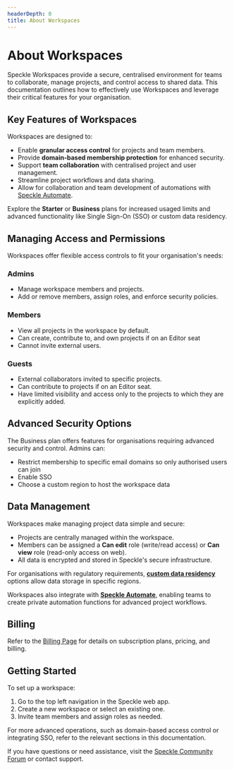```yaml
---
headerDepth: 0
title: About Workspaces
---
```


# About Workspaces  

Speckle Workspaces provide a secure, centralised environment for teams to collaborate, manage projects, and control access to shared data. This documentation outlines how to effectively use Workspaces and leverage their critical features for your organisation.  

## Key Features of Workspaces  

Workspaces are designed to:  
- Enable **granular access control** for projects and team members.  
- Provide **domain-based membership protection** for enhanced security.  
- Support **team collaboration** with centralised project and user management.  
- Streamline project workflows and data sharing.
- Allow for collaboration and team development of automations with [Speckle Automate](../automate/).

Explore the **Starter** or **Business** plans for increased usaged limits and advanced functionality like Single Sign-On (SSO) or custom data residency.  

## Managing Access and Permissions  

Workspaces offer flexible access controls to fit your organisation's needs:  

### Admins  
- Manage workspace members and projects.  
- Add or remove members, assign roles, and enforce security policies.  

### Members  
- View all projects in the workspace by default.  
- Can create, contribute to, and own projects if on an Editor seat
- Cannot invite external users.  

### Guests  
- External collaborators invited to specific projects.  
- Can contribute to projects if on an Editor seat.
- Have limited visibility and access only to the projects to which they are explicitly added.  

## Advanced Security Options  

The Business plan offers features for organisations requiring advanced security and control. Admins can: 
- Restrict membership to specific email domains so only authorised users can join  
- Enable SSO
- Choose a custom region to host the workspace data


## Data Management  

Workspaces make managing project data simple and secure:  
- Projects are centrally managed within the workspace.  
- Members can be assigned a **Can edit** role (write/read access) or **Can view** role (read-only access on web).  
- All data is encrypted and stored in Speckle's secure infrastructure.  

For organisations with regulatory requirements, **[custom data residency](./data-residency.md)** options allow data storage in specific regions.

Workspaces also integrate with **[Speckle Automate](../automate/)**, enabling teams to create private automation functions for advanced project workflows.

## Billing  

Refer to the [Billing Page](./billing.md) for details on subscription plans, pricing, and billing.  

## Getting Started  

To set up a workspace:  
1. Go to the top left navigation in the Speckle web app.  
2. Create a new workspace or select an existing one.  
3. Invite team members and assign roles as needed.  

For more advanced operations, such as domain-based access control or integrating SSO, refer to the relevant sections in this documentation.  

If you have questions or need assistance, visit the [Speckle Community Forum](https://speckle.community) or contact support.  
